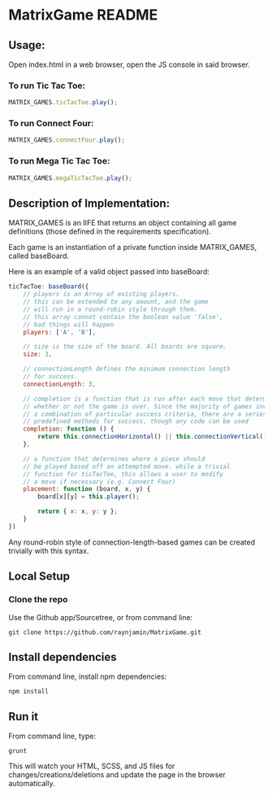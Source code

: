 # MatrixGame README

## Usage:

Open index.html in a web browser, open the JS console in said browser.

### To run Tic Tac Toe:
```js
MATRIX_GAMES.ticTacToe.play();
```
### To run Connect Four:
```js
MATRIX_GAMES.connectFour.play();
```

### To run Mega Tic Tac Toe:
```js
MATRIX_GAMES.megaTicTacToe.play();
```

## Description of Implementation:

MATRIX_GAMES is an IIFE that returns an object containing all game definitions (those
defined in the requirements specification).

Each game is an instantiation of a private function inside MATRIX_GAMES, called
baseBoard.

Here is an example of a valid object passed into baseBoard:

```js
ticTacToe: baseBoard({
	// players is an Array of existing players.
	// this can be extended to any amount, and the game
	// will run in a round-robin style through them.
	// this array cannot contain the boolean value 'false',
	// bad things will happen
	players: ['A', 'B'],

	// size is the size of the board. All boards are square.
	size: 3,

	// connectionLength defines the minimum connection length
	// for success.
	connectionLength: 3,

	// completion is a function that is run after each move that determines
	// whether or not the game is over. Since the majority of games involve
	// a combination of particular success criteria, there are a series of
	// predefined methods for success, though any code can be used
	completion: function () {
		return this.connectionHorizontal() || this.connectionVertical() || this.connectionDiagonalRight() || this.connectionDiagonalLeft();
	},

	// a function that determines where a piece should
	// be played based off an attempted move. while a trivial
	// function for ticTacToe, this allows a user to modify
	// a move if necessary (e.g. Connect Four)
	placement: function (board, x, y) {
		board[x][y] = this.player();

		return { x: x, y: y };
	}
})
```

Any round-robin style of connection-length-based games can be created
trivially with this syntax.

## Local Setup

### Clone the repo
Use the Github app/Sourcetree, or from command line:

```
git clone https://github.com/raynjamin/MatrixGame.git
```

## Install dependencies
From command line, install npm dependencies:

```
npm install
```

## Run it
From command line, type:

```
grunt
```
This will watch your HTML, SCSS, and JS files for changes/creations/deletions and update the page in the browser automatically.
